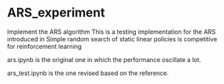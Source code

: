 # ARS_experiment
Implement the ARS algorithm
This is a testing implementation for the ARS introduced in Simple random search of static linear policies is competitive for reinforcement learning

ars.ipynb is the original one in which the performance oscillate a lot.

ars_test.ipynb is the one revised based on the reference.
